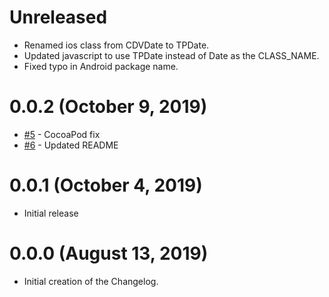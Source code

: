 # Unreleased
- Renamed ios class from CDVDate to TPDate. 
- Updated javascript to use TPDate instead of Date as the CLASS_NAME.
- Fixed typo in Android package name.

# 0.0.2 (October 9, 2019)
- [#5](https://github.com/totalpave/cordova-plugin-date/pull/5) - CocoaPod fix
- [#6](https://github.com/totalpave/cordova-plugin-date/pull/6) - Updated README

# 0.0.1 (October 4, 2019)
- Initial release

# 0.0.0 (August 13, 2019)
- Initial creation of the Changelog.
